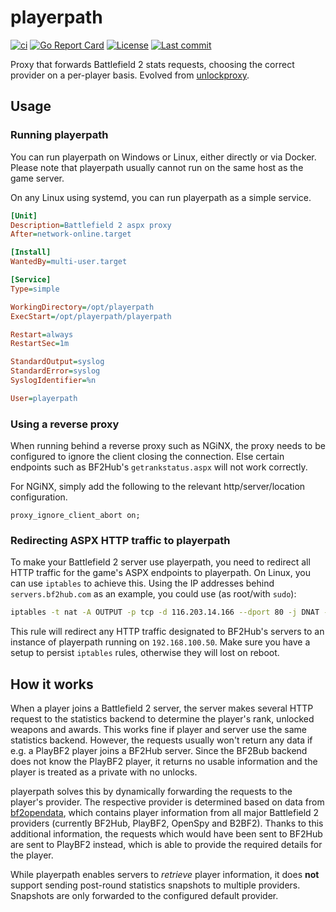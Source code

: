 # playerpath

[![ci](https://img.shields.io/github/actions/workflow/status/cetteup/playerpath/ci.yaml?label=ci)](https://github.com/cetteup/playerpath/actions?query=workflow%3Aci)
[![Go Report Card](https://goreportcard.com/badge/github.com/cetteup/playerpath)](https://goreportcard.com/report/github.com/cetteup/playerpath)
[![License](https://img.shields.io/github/license/cetteup/playerpath)](/LICENSE)
[![Last commit](https://img.shields.io/github/last-commit/cetteup/playerpath)](https://github.com/cetteup/playerpath/commits/main)

Proxy that forwards Battlefield 2 stats requests, choosing the correct provider on a per-player basis. Evolved from [unlockproxy](https://github.com/cetteup/unlockproxy).

## Usage

### Running playerpath

You can run playerpath on Windows or Linux, either directly or via Docker. Please note that playerpath usually cannot run on the same host as the game server.

On any Linux using systemd, you can run playerpath as a simple service.

```ini
[Unit]
Description=Battlefield 2 aspx proxy
After=network-online.target

[Install]
WantedBy=multi-user.target

[Service]
Type=simple

WorkingDirectory=/opt/playerpath
ExecStart=/opt/playerpath/playerpath

Restart=always
RestartSec=1m

StandardOutput=syslog
StandardError=syslog
SyslogIdentifier=%n

User=playerpath
```

### Using a reverse proxy

When running behind a reverse proxy such as NGiNX, the proxy needs to be configured to ignore the client closing the connection. Else certain endpoints such as BF2Hub's `getrankstatus.aspx` will not work correctly.

For NGiNX, simply add the following to the relevant http/server/location configuration.

```
proxy_ignore_client_abort on;
```

### Redirecting ASPX HTTP traffic to playerpath

To make your Battlefield 2 server use playerpath, you need to redirect all HTTP traffic for the game's ASPX endpoints to playerpath. On Linux, you can use `iptables` to achieve this. Using the IP addresses behind `servers.bf2hub.com` as an example, you could use (as root/with `sudo`):

```sh
iptables -t nat -A OUTPUT -p tcp -d 116.203.14.166 --dport 80 -j DNAT --to-destination 192.168.100.50:8080
```

This rule will redirect any HTTP traffic designated to BF2Hub's servers to an instance of playerpath running on `192.168.100.50`. Make sure you have a setup to persist `iptables` rules, otherwise they will lost on reboot.

## How it works

When a player joins a Battlefield 2 server, the server makes several HTTP request to the statistics backend to determine the player's rank, unlocked weapons and awards. This works fine if player and server use the same statistics backend. However, the requests usually won't return any data if e.g. a PlayBF2 player joins a BF2Hub server. Since the BF2Bub backend does not know the PlayBF2 player, it returns no usable information and the player is treated as a private with no unlocks.

playerpath solves this by dynamically forwarding the requests to the player's provider. The respective provider is determined based on data from [bf2opendata](https://github.com/art567/bf2opendata), which contains player information from all major Battlefield 2 providers (currently BF2Hub, PlayBF2, OpenSpy and B2BF2). Thanks to this additional information, the requests which would have been sent to BF2Hub are sent to PlayBF2 instead, which is able to provide the required details for the player.

While playerpath enables servers to _retrieve_ player information, it does **not** support sending post-round statistics snapshots to multiple providers. Snapshots are only forwarded to the configured default provider.
